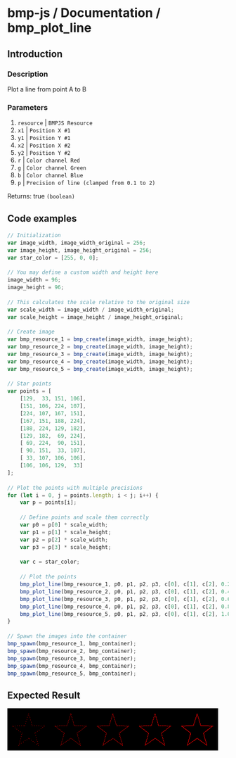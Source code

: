 # bmp-js / Documentation / bmp_plot_line
## Introduction

### Description

Plot a line from point A to B

### Parameters

1. `resource` | `BMPJS Resource`
2. `x1` | `Position X #1`
3. `y1` | `Position Y #1`
4. `x2` | `Position X #2`
5. `y2` | `Position Y #2`
6. `r` | `Color channel Red`
7. `g` | `Color channel Green`
8. `b` | `Color channel Blue`
9. `p` | `Precision of line (clamped from 0.1 to 2)`

Returns: true `(boolean)`

## Code examples

```js
// Initialization
var image_width, image_width_original = 256;
var image_height, image_height_original = 256;
var star_color = [255, 0, 0];

// You may define a custom width and height here
image_width = 96;
image_height = 96;

// This calculates the scale relative to the original size
var scale_width = image_width / image_width_original;
var scale_height = image_height / image_height_original;

// Create image
var bmp_resource_1 = bmp_create(image_width, image_height);
var bmp_resource_2 = bmp_create(image_width, image_height);
var bmp_resource_3 = bmp_create(image_width, image_height);
var bmp_resource_4 = bmp_create(image_width, image_height);
var bmp_resource_5 = bmp_create(image_width, image_height);

// Star points
var points = [
    [129,  33, 151, 106],
    [151, 106, 224, 107],
    [224, 107, 167, 151],
    [167, 151, 188, 224],
    [188, 224, 129, 182],
    [129, 182,  69, 224],
    [ 69, 224,  90, 151],
    [ 90, 151,  33, 107],
    [ 33, 107, 106, 106],
    [106, 106, 129,  33]
];

// Plot the points with multiple precisions
for (let i = 0, j = points.length; i < j; i++) {
    var p = points[i];
    
    // Define points and scale them correctly    
    var p0 = p[0] * scale_width;
    var p1 = p[1] * scale_height;
    var p2 = p[2] * scale_width;
    var p3 = p[3] * scale_height;

    var c = star_color;

    // Plot the points
    bmp_plot_line(bmp_resource_1, p0, p1, p2, p3, c[0], c[1], c[2], 0.2);
    bmp_plot_line(bmp_resource_2, p0, p1, p2, p3, c[0], c[1], c[2], 0.4);
    bmp_plot_line(bmp_resource_3, p0, p1, p2, p3, c[0], c[1], c[2], 0.6);
    bmp_plot_line(bmp_resource_4, p0, p1, p2, p3, c[0], c[1], c[2], 0.8);
    bmp_plot_line(bmp_resource_5, p0, p1, p2, p3, c[0], c[1], c[2], 1.0);
}

// Spawn the images into the container
bmp_spawn(bmp_resource_1, bmp_container);
bmp_spawn(bmp_resource_2, bmp_container);
bmp_spawn(bmp_resource_3, bmp_container);
bmp_spawn(bmp_resource_4, bmp_container);
bmp_spawn(bmp_resource_5, bmp_container);
```

## Expected Result

![expected-result](./img/023.png)
